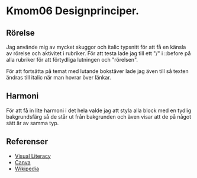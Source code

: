 Kmom06 Designprinciper.
==========================

Rörelse
-------

Jag använde mig av mycket skuggor och italic typsnitt
för att få en känsla av rörelse och aktivitet i rubriker.
För att testa lade jag till ett "/" i ::before på alla
rubriker för att förtydliga lutningen och "rörelsen".

För att fortsätta på temat med lutande bokstäver lade jag
även till så texten ändras till italic när man hovrar över
länkar.

Harmoni
-------

För att få in lite harmoni i det hela valde jag att styla
alla block med en tydlig bakgrundsfärg så de står ut från
bakgrunden och även visar att de på något sätt är av
samma typ.

Referenser
----------

* [Visual Literacy](https://dbwebb.se/article/vl.pdf)
* [Canva](https://www.canva.com/learn/design-elements-principles/)
* [Wikipedia](https://en.wikipedia.org/wiki/Visual_design_elements_and_principles)
